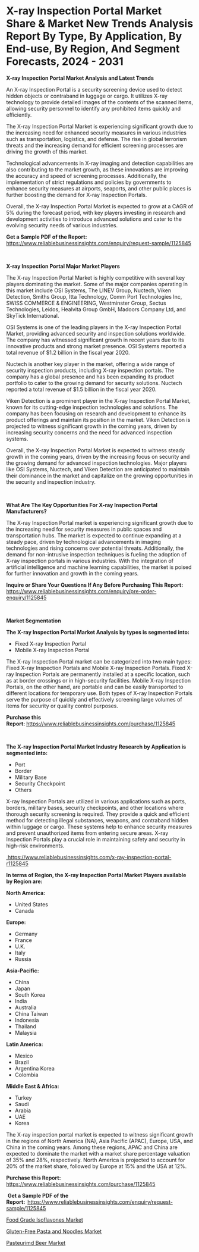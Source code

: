 <p><h1>X-ray Inspection Portal Market Share & Market New Trends Analysis Report By Type, By Application, By End-use, By Region, And Segment Forecasts, 2024 - 2031</h1></p><p><strong>X-ray Inspection Portal Market Analysis and Latest Trends</strong></p>
<p><p>An X-ray Inspection Portal is a security screening device used to detect hidden objects or contraband in luggage or cargo. It utilizes X-ray technology to provide detailed images of the contents of the scanned items, allowing security personnel to identify any prohibited items quickly and efficiently.</p><p>The X-ray Inspection Portal Market is experiencing significant growth due to the increasing need for enhanced security measures in various industries such as transportation, logistics, and defense. The rise in global terrorism threats and the increasing demand for efficient screening processes are driving the growth of this market.</p><p>Technological advancements in X-ray imaging and detection capabilities are also contributing to the market growth, as these innovations are improving the accuracy and speed of screening processes. Additionally, the implementation of strict regulations and policies by governments to enhance security measures at airports, seaports, and other public places is further boosting the demand for X-ray Inspection Portals.</p><p>Overall, the X-ray Inspection Portal Market is expected to grow at a CAGR of 5% during the forecast period, with key players investing in research and development activities to introduce advanced solutions and cater to the evolving security needs of various industries.</p></p>
<p><strong>Get a Sample PDF of the Report:&nbsp;</strong> <a href="https://www.reliablebusinessinsights.com/enquiry/request-sample/1125845">https://www.reliablebusinessinsights.com/enquiry/request-sample/1125845</a></p>
<p>&nbsp;</p>
<p><strong>X-ray Inspection Portal Major Market Players</strong></p>
<p><p>The X-ray Inspection Portal Market is highly competitive with several key players dominating the market. Some of the major companies operating in this market include OSI Systems, The LINEV Group, Nuctech, Viken Detection, Smiths Group, Itta Technology, Comm Port Technologies Inc, SWISS COMMERCE & ENGINEERING, Westminster Group, Sectus Technologies, Leidos, Healvita Group GmbH, Madoors Company Ltd, and SkyTick International.</p><p>OSI Systems is one of the leading players in the X-ray Inspection Portal Market, providing advanced security and inspection solutions worldwide. The company has witnessed significant growth in recent years due to its innovative products and strong market presence. OSI Systems reported a total revenue of $1.2 billion in the fiscal year 2020.</p><p>Nuctech is another key player in the market, offering a wide range of security inspection products, including X-ray inspection portals. The company has a global presence and has been expanding its product portfolio to cater to the growing demand for security solutions. Nuctech reported a total revenue of $1.5 billion in the fiscal year 2020.</p><p>Viken Detection is a prominent player in the X-ray Inspection Portal Market, known for its cutting-edge inspection technologies and solutions. The company has been focusing on research and development to enhance its product offerings and maintain its position in the market. Viken Detection is projected to witness significant growth in the coming years, driven by increasing security concerns and the need for advanced inspection systems.</p><p>Overall, the X-ray Inspection Portal Market is expected to witness steady growth in the coming years, driven by the increasing focus on security and the growing demand for advanced inspection technologies. Major players like OSI Systems, Nuctech, and Viken Detection are anticipated to maintain their dominance in the market and capitalize on the growing opportunities in the security and inspection industry.</p></p>
<p>&nbsp;</p>
<p><strong>What Are The Key Opportunities For X-ray Inspection Portal Manufacturers?</strong></p>
<p><p>The X-ray Inspection Portal market is experiencing significant growth due to the increasing need for security measures in public spaces and transportation hubs. The market is expected to continue expanding at a steady pace, driven by technological advancements in imaging technologies and rising concerns over potential threats. Additionally, the demand for non-intrusive inspection techniques is fueling the adoption of X-ray inspection portals in various industries. With the integration of artificial intelligence and machine learning capabilities, the market is poised for further innovation and growth in the coming years.</p></p>
<p><strong>Inquire or Share Your Questions If Any Before Purchasing This Report:</strong> <a href="https://www.reliablebusinessinsights.com/enquiry/pre-order-enquiry/1125845">https://www.reliablebusinessinsights.com/enquiry/pre-order-enquiry/1125845</a></p>
<p>&nbsp;</p>
<p><strong>Market Segmentation</strong></p>
<p><strong>The X-ray Inspection Portal Market Analysis by types is segmented into:</strong></p>
<p><ul><li>Fixed X-ray Inspection Portal</li><li>Mobile X-ray Inspection Portal</li></ul></p>
<p><p>The X-ray Inspection Portal market can be categorized into two main types: Fixed X-ray Inspection Portals and Mobile X-ray Inspection Portals. Fixed X-ray Inspection Portals are permanently installed at a specific location, such as at border crossings or in high-security facilities. Mobile X-ray Inspection Portals, on the other hand, are portable and can be easily transported to different locations for temporary use. Both types of X-ray Inspection Portals serve the purpose of quickly and effectively screening large volumes of items for security or quality control purposes.</p></p>
<p><strong>Purchase this Report:&nbsp;</strong><a href="https://www.reliablebusinessinsights.com/purchase/1125845">https://www.reliablebusinessinsights.com/purchase/1125845</a></p>
<p>&nbsp;</p>
<p><strong>The X-ray Inspection Portal Market Industry Research by Application is segmented into:</strong></p>
<p><ul><li>Port</li><li>Border</li><li>Military Base</li><li>Security Checkpoint</li><li>Others</li></ul></p>
<p><p>X-ray Inspection Portals are utilized in various applications such as ports, borders, military bases, security checkpoints, and other locations where thorough security screening is required. They provide a quick and efficient method for detecting illegal substances, weapons, and contraband hidden within luggage or cargo. These systems help to enhance security measures and prevent unauthorized items from entering secure areas. X-ray Inspection Portals play a crucial role in maintaining safety and security in high-risk environments.</p></p>
<p><a href="https://www.reliablebusinessinsights.com/x-ray-inspection-portal-r1125845">&nbsp;https://www.reliablebusinessinsights.com/x-ray-inspection-portal-r1125845</a></p>
<p><strong>In terms of Region, the X-ray Inspection Portal Market Players available by Region are:</strong></p>
<p>
    <p> <strong> North America: </strong>
        <ul>
            <li>United States</li>
            <li>Canada</li>
        </ul>
        </p> 
    <p> <strong> Europe: </strong>
        <ul>
            <li>Germany</li>
            <li>France</li>
            <li>U.K.</li>
            <li>Italy</li>
            <li>Russia</li>
        </ul>
        </p> 
    <p> <strong> Asia-Pacific: </strong>
        <ul>
            <li>China</li>
            <li>Japan</li>
            <li>South Korea</li>
            <li>India</li>
            <li>Australia</li>
            <li>China Taiwan</li>
            <li>Indonesia</li>
            <li>Thailand</li>
            <li>Malaysia</li>
        </ul>
        </p> 
    <p> <strong> Latin America: </strong>
        <ul>
            <li>Mexico</li>
            <li>Brazil</li>
            <li>Argentina Korea</li>
            <li>Colombia</li>
        </ul>
        </p> 
    <p> <strong> Middle East & Africa: </strong>
        <ul>
            <li>Turkey</li>
            <li>Saudi</li>
            <li>Arabia</li>
            <li>UAE</li>
            <li>Korea</li>
        </ul>
    </p>
    </p>
<p><p>The X-ray inspection portal market is expected to witness significant growth in the regions of North America (NA), Asia Pacific (APAC), Europe, USA, and China in the coming years. Among these regions, APAC and China are expected to dominate the market with a market share percentage valuation of 35% and 28%, respectively. North America is projected to account for 20% of the market share, followed by Europe at 15% and the USA at 12%.</p></p>
<p><strong>Purchase this Report: </strong><a href="https://www.reliablebusinessinsights.com/purchase/1125845">https://www.reliablebusinessinsights.com/purchase/1125845</a></p>
<p>&nbsp;<strong>Get a Sample PDF of the Report:&nbsp;&nbsp;</strong><a href="https://www.reliablebusinessinsights.com/enquiry/request-sample/1125845">https://www.reliablebusinessinsights.com/enquiry/request-sample/1125845</a></p>
<p><strong></strong></p>
<p><p><a href="https://github.com/waughhelen1/Market-Research-Report-List-1/blob/main/food-grade-isoflavones-market.md">Food Grade Isoflavones Market</a></p><p><a href="https://github.com/valeriecruz651/Market-Research-Report-List-1/blob/main/gluten-free-pasta-and-noodles-market.md">Gluten-Free Pasta and Noodles Market</a></p><p><a href="https://github.com/AidaLakin1908/Market-Research-Report-List-1/blob/main/pasteurimd-beer-market.md">Pasteurimd Beer Market</a></p></p>